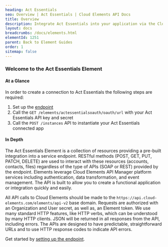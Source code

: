 ```yaml
---
heading: Act Essentials
seo: Overview | Act Essentials | Cloud Elements API Docs
title: Overview
description: Integrate Act Essentials into your application via the Cloud Elements APIs.
layout: docs
breadcrumbs: /docs/elements.html
elementId: 1251
parent: Back to Element Guides
order: 1
sitemap: false
---
```


### Welcome to the Act Essentials Element


#### At a Glance

In order to create a connection to Act Essentials the following steps are required:

1. Set up the [endpoint](actessentials-endpoint-setup.html)
2. Call the `GET /elements/actessentialsoauth/oauth/url` with your Act Essentials API key and secret
3. Call the `POST /instances` API to instantiate your Act Essentials connected app

#### In Depth

The Act Essentials Element is a collection of resources providing a pre-built integration into a service endpoint. RESTful methods (POST, GET, PUT, PATCH, DELETE) are used to interact with these resources (accounts, contacts, files) regardless of the type of APIs (SOAP or REST) provided by the endpoint. Elements leverage Cloud Elements API Manager platform services including authentication, data transformation, and event management.  The API is built to allow you to create a functional application or integration quickly and easily.

All API calls to Cloud Elements should be made to the `https://api.cloud-elements.com/elements/api-v2` base domain. Requests are authorized with an Organization and User secret, as well as, an Element token.  We use many standard HTTP features, like HTTP verbs, which can be understood by many HTTP clients. JSON will be returned in all responses from the API, including errors. The APIs are designed to have predictable, straightforward URLs and to use HTTP response codes to indicate API errors.

Get started by [setting up the endpoint](actessentials-endpoint-setup.html).
